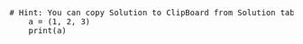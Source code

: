 <pre class="file" data-target="clipboard">
# Hint: You can copy Solution to ClipBoard from Solution tab in Step 2
	a = (1, 2, 3)
	print(a)

	</pre>